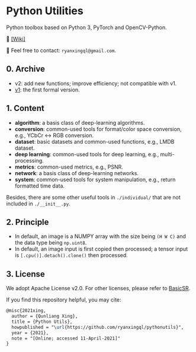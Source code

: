 # Python Utilities

Python toolbox based on Python 3, PyTorch and OpenCV-Python.

:notebook: [[Wiki]](https://github.com/ryanxingql/pythonutils/wiki)

:e-mail: Feel free to contact: `ryanxingql@gmail.com`.

## 0. Archive

- v2: add new functions; improve efficiency; not compatible with v1.
- [v1](https://github.com/ryanxingql/pythonutils/tree/2d339029cd97f2a4acba288869bcc13f7daaf7de): the first formal version.

## 1. Content

- **algorithm**: a basis class of deep-learning algorithms.
- **conversion**: common-used tools for format/color space conversion, e.g., YCbCr <-> RGB conversion.
- **dataset**: basic datasets and common-used functions, e.g., LMDB dataset.
- **deep learning**: common-used tools for deep learning, e.g., multi-processing.
- **metrics**: common-used metrics, e.g., PSNR.
- **network**: a basis class of deep-learning networks.
- **system**: common-used tools for system manipulation, e.g., return formatted time data.

Besides, there are some other useful tools in `./individual/` that are not included in `./__init__.py`.

## 2. Principle

- In default, an image is a NUMPY array with the size being `(H W C)` and the data type being `np.uint8`.
- In default, an image input is first copied then processed; a tensor input is `[.cpu()].detach().clone()` then processed.

## 3. License

We adopt Apache License v2.0. For other licenses, please refer to [BasicSR](https://github.com/xinntao/BasicSR/tree/master/LICENSE).

If you find this repository helpful, you may cite:

```tex
@misc{2021xing,
  author = {Qunliang Xing},
  title = {Python Utils},
  howpublished = "\url{https://github.com/ryanxingql/pythonutils}",
  year = {2021},
  note = "[Online; accessed 11-April-2021]"
}
```
